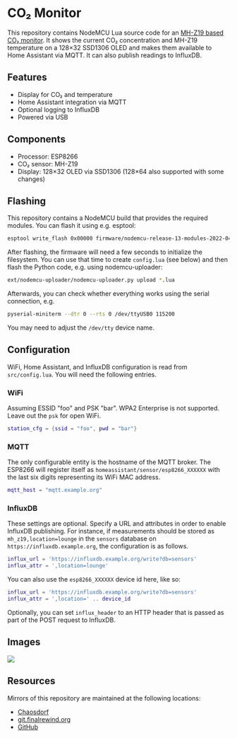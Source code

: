# CO₂ Monitor

This repository contains NodeMCU Lua source code for an [MH-Z19 based CO₂ monitor](https://finalrewind.org/projects/co2-monitor-mhz19-ssd1306/).
It shows the current CO₂ concentration and MH-Z19 temperature on a 128×32 SSD1306 OLED and makes them available to Home Assistant via MQTT.
It can also publish readings to InfluxDB.

## Features

* Display for CO₂ and temperature
* Home Assistant integration via MQTT
* Optional logging to InfluxDB
* Powered via USB

## Components

* Processor: ESP8266
* CO₂ sensor: MH-Z19
* Display: 128×32 OLED via SSD1306 (128×64 also supported with some changes)

## Flashing

This repository contains a NodeMCU build that provides the required modules.
You can flash it using e.g. esptool:

```bash
esptool write_flash 0x00000 firmware/nodemcu-release-13-modules-2022-04-17-19-03-07-integer.bin
```

After flashing, the firmware will need a few seconds to initialize the
filesystem. You can use that time to create `config.lua` (see below) and then
flash the Python code, e.g. using nodemcu-uploader:

```bash
ext/nodemcu-uploader/nodemcu-uploader.py upload *.lua
```

Afterwards, you can check whether everything works using the serial connection,
e.g.

```bash
pyserial-miniterm --dtr 0 --rts 0 /dev/ttyUSB0 115200
```

You may need to adjust the `/dev/tty` device name.

## Configuration

WiFi, Home Assistant, and InfluxDB configuration is read from `src/config.lua`.
You will need the following entries.

### WiFi

Assuming ESSID "foo" and PSK "bar".
WPA2 Enterprise is not supported.
Leave out the `psk` for open WiFi.

```lua
station_cfg = {ssid = "foo", pwd = "bar"}
```

### MQTT

The only configurable entity is the hostname of the MQTT broker. The ESP8266
will register itself as `homeassistant/sensor/esp8266_XXXXXX` with the last six
digits representing its WiFi MAC address.

```lua
mqtt_host = "mqtt.example.org"
```

### InfluxDB

These settings are optional. Specify a URL and attributes in order to enable
InfluxDB publishing. For instance, if measurements should be stored as
`mh_z19,location=lounge` in the `sensors` database on
`https://influxdb.example.org`, the configuration is as follows.

```lua
influx_url = 'https://influxdb.example.org/write?db=sensors'
influx_attr = ',location=lounge'
```

You can also use the `esp8266_XXXXXX` device id here, like so:

```lua
influx_url = 'https://influxdb.example.org/write?db=sensors'
influx_attr = ',location=' .. device_id
```

Optionally, you can set `influx_header` to an HTTP header that is passed as
part of the POST request to InfluxDB.

## Images

![](https://finalrewind.org/projects/co2-monitor-mhz19-ssd1306/media/preview.jpg)

## Resources

Mirrors of this repository are maintained at the following locations:

* [Chaosdorf](https://chaosdorf.de/git/derf/co2-monitor-mhz19-ssd1306)
* [git.finalrewind.org](https://git.finalrewind.org/co2-monitor-mhz19-ssd1306/)
* [GitHub](https://github.com/derf/co2-monitor-mhz19-ssd1306)
